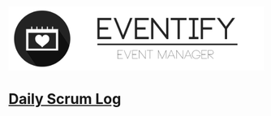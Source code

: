 <div style="text-align: center;">
  <img align="center" src="./misc/res/banner.png"/>
</div>

<h1><a href="https://htlvillachat-my.sharepoint.com/:x:/g/personal/winklerc_edu_htl-villach_at/EXtbpCOansBAoR7AqLHziX0BhJlfjjP077jxgPgL7cal_A?e=qxp9wd">Daily Scrum Log</a></h1>
